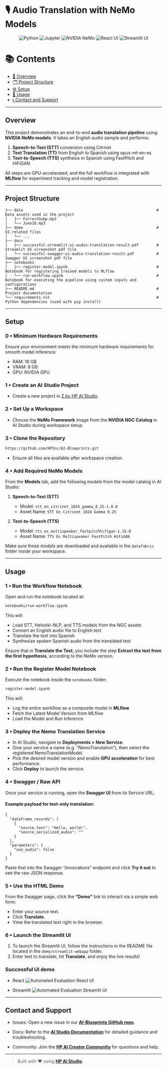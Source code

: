 # 🎙️ Audio Translation with NeMo Models

<div align="center">

![Python](https://img.shields.io/badge/Python-3.11+-blue.svg?logo=python)
![Jupyter](https://img.shields.io/badge/Jupyter-supported-orange.svg?logo=jupyter)
![NVIDIA NeMo](https://img.shields.io/badge/NVIDIA%20NeMo-framework-76B900.svg?logo=nvidia)
![React UI](https://img.shields.io/badge/User%20Interface-React-61DAFB.svg?logo=react)
![Streamlit UI](https://img.shields.io/badge/User%20Interface-Streamlit-ff4b4b.svg?logo=streamlit)

</div>

# 📚 Contents

* [🧠 Overview](#overview)
* [🗂 Project Structure](#project-structure)
* [⚙️ Setup](#setup)
* [🚀 Usage](#usage)
* [📞 Contact and Support](#contact-and-support)

---

## Overview

This project demonstrates an end-to-end **audio translation pipeline** using **NVIDIA NeMo models**. It takes an English audio sample and performs:

1. **Speech-to-Text (STT)** conversion using Citrinet  
2. **Text Translation (TT)** from English to Spanish using opus-mt-en-es
3. **Text-to-Speech (TTS)** synthesis in Spanish using FastPitch and HiFiGAN  

All steps are GPU-accelerated, and the full workflow is integrated with **MLflow** for experiment tracking and model registration.

---

## Project Structure

```
├── data                                                            # Data assets used in the project
│   ├── ForrestGump.mp3
│   └── June18.mp3
├── demo                                                            # UI-related files
│   └── ...
├── docs  
│   ├── successful-streamlit-ui-audio-translation-result.pdf        # Streamlit UI screenshot pdf file
│   └── successful-swagger-ui-audio-translation-result.pdf          # Swagger UI screenshot pdf file
├── notebooks
|   ├── register-model.ipynb                                        # Notebook for registering trained models to MLflow
│   └── run-workflow.ipynb                                          # Notebook for executing the pipeline using custom inputs and configurations
├── README.md                                                       # Project documentation
└── requirements.txt                                                # Python dependencies (used with pip install)
```

---

## Setup

### 0 ▪ Minimum Hardware Requirements

Ensure your environment meets the minimum hardware requirements for smooth model inference:

- RAM: 16 GB  
- VRAM: 8 GB  
- GPU: NVIDIA GPU

### 1 ▪ Create an AI Studio Project

- Create a new project in [Z by HP AI Studio](https://zdocs.datascience.hp.com/docs/aistudio/overview).

### 2 ▪ Set Up a Workspace

- Choose the **NeMo Framework** image from the **NVIDIA NGC Catalog** in AI Studio during workspace setup.

### 3 ▪ Clone the Repository

```bash
https://github.com/HPInc/AI-Blueprints.git
```

- Ensure all files are available after workspace creation.

### 4 ▪ Add Required NeMo Models

From the **Models** tab, add the following models from the model catalog in AI Studio:

1. **Speech-to-Text (STT)**  
   - Model: `stt_en_citrinet_1024_gamma_0_25-1.0.0`  
   - Asset Name: `STT En Citrinet 1024 Gamma 0.25`

2. **Text-to-Speech (TTS)**  
   - Model: `tts_es_multispeaker_fastpitchhifigan-1.15.0`  
   - Asset Name: `TTS Es Multispeaker FastPitch HiFiGAN`

Make sure these models are downloaded and available in the `datafabric` folder inside your workspace.

---

## Usage

### 1 ▪ Run the Workflow Notebook

Open and run the notebook located at:

```bash
notebooks/run-workflow.ipynb
```

This will:

- Load STT, Helsinki-NLP, and TTS models from the NGC assets
- Convert an English audio file to English text
- Translate the text into Spanish
- Synthesize spoken Spanish audio from the translated text

Ensure that in **Translate the Text**, you include the step **Extract the text from the first hypothesis**, according to the NeMo version.

### 2 ▪ Run the Register Model Notebook

Execute the notebook inside the `notebooks` folder:

```bash
register-model.ipynb
```

This will:

- Log the entire workflow as a composite model in **MLflow**
- Fetch the Latest Model Version from MLflow
- Load the Model and Run Inference

### 3 ▪ Deploy the Nemo Translation Service

- In AI Studio, navigate to **Deployments > New Service**.  
- Give your service a name (e.g. “NemoTranslation”), then select the registered NemoTranslationModel.  
- Pick the desired model version and enable **GPU acceleration** for best performance.  
- Click **Deploy** to launch the service.

### 4 ▪ Swagger / Raw API

Once your service is running, open the **Swagger UI** from its Service URL.  

#### Example payload for text-only translation:
```jsonc
{
  "dataframe_records": [
    {
      "source_text": "Hello, world!",
      "source_serialized_audio": ""
    }
  ],
  "parameters": {
    "use_audio": false
  }
}
````

Paste that into the Swagger “/invocations” endpoint and click **Try it out** to see the raw JSON response.

### 5 ▪ Use the HTML Demo

From the Swagger page, click the **“Demo”** link to interact via a simple web form:

* Enter your source text.
* Click **Translate**.
* View the translated text right in the browser.

### 6 ▪ Launch the Streamlit UI

1. To launch the Streamlit UI, follow the instructions in the README file located in the `demo/streamlit-webapp` folder.
2. Enter text to translate, hit **Translate**, and enjoy the live results!



### Successful UI demo

- React
![Automated Evaluation React UI](docs/react_ui_for_audio_translation.png)  

- Streamlit
![Automated Evaluation Streamlit UI](docs/streamlit_ui_for_audio_translation.png)  

---

## Contact and Support

- Issues: Open a new issue in our [**AI-Blueprints GitHub repo**](https://github.com/HPInc/AI-Blueprints).

- Docs: Refer to the **[AI Studio Documentation](https://zdocs.datascience.hp.com/docs/aistudio/overview)** for detailed guidance and troubleshooting. 

- Community: Join the [**HP AI Creator Community**](https://community.datascience.hp.com/) for questions and help.

---

> Built with ❤️ using [**HP AI Studio**](https://www.hp.com/us-en/workstations/ai-studio.html).
